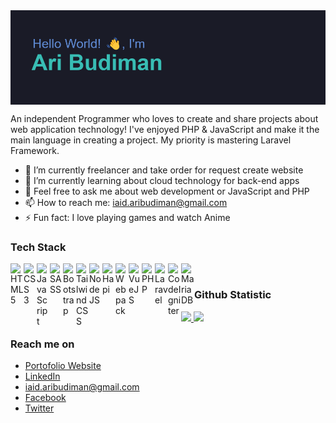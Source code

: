 <img align="center" src="header.png" />

An independent Programmer who loves to create and share projects about web application technology! I've enjoyed PHP & JavaScript and make it the main language in creating a project. My priority is mastering Laravel Framework.

- 🔭 I’m currently freelancer and take order for request create website 
- 🌱 I’m currently learning about cloud technology for back-end apps
- 💬 Feel free to ask me about web development or JavaScript and PHP
- 📫 How to reach me: iaid.aribudiman@gmail.com
- ⚡ Fun fact: I love playing games and watch Anime

### Tech Stack
<a href="https://github.com/rhyman18">
  <img align="left" alt="HTML 5" title="HTML" width="21px" src="https://cdn-icons-png.flaticon.com/512/732/732212.png" />
  <img align="left" alt="CSS 3" title="CSS" width="21px" src="https://cdn-icons-png.flaticon.com/512/732/732190.png" />
  <img align="left" alt="JavaScript" title="JavaScript" width="21px" src="https://upload.wikimedia.org/wikipedia/commons/9/99/Unofficial_JavaScript_logo_2.svg" />
  <img align="left" alt="SASS" title="SASS (CSS Framework)" width="21px" src="https://cdn-icons-png.flaticon.com/512/919/919831.png" />
  <img align="left" alt="Bootstrap" title="Bootstrap (CSS Framework)" width="21px" src="https://cdn-icons-png.flaticon.com/512/5968/5968672.png" />
  <img align="left" alt="Tailwind CSS" title="Tailwind (CSS Framework)" width="21px" src="https://webtechsurvey.com/s/technologyimages/tailwindcss.svg" />
  <img align="left" alt="NodeJS" title="NodeJS" width="21px" src="https://seeklogo.com/images/N/nodejs-logo-FBE122E377-seeklogo.com.png" />
  <img align="left" alt="Hapi" title="Hapi (NodeJS HTTP Framework)" width="21px" src="https://avatars.githubusercontent.com/u/3774533" />
  <img align="left" alt="Webpack" title="Webpack" width="21px" src="https://raw.githubusercontent.com/webpack/media/master/logo/icon.png" />
  <img align="left" alt="VueJS" title="VueJS 3" width="21px" src="https://docs.vuejs.id/images/logo.png" />
  <!-- <img align="left" alt="Nuxt" title="Nuxt (Vue SSR Framework)" width="21px" src="https://nuxt.com/assets/design-kit/logo/icon-green.svg" /> -->
  <!-- <img align="left" alt="React" title="React" width="21px" src="https://cdn.worldvectorlogo.com/logos/react-2.svg" /> -->
  <!-- <img align="left" alt="Next" title="Next (React SSR Framework)" width="21px" src="https://iconape.com/wp-content/files/gm/82643/svg/next-js.svg" /> -->
  <img align="left" alt="PHP" title="PHP" width="21px" src="https://cdn-icons-png.flaticon.com/512/919/919830.png" />
  <img align="left" alt="Laravel" title="Laravel (PHP Framework)" width="21px" src="https://laravel.com/img/logomark.min.svg" />
  <img align="left" alt="CodeIgniter" title="CodeIgniter (PHP Framework)" width="21px" src="https://www.martincap.io/images/icons/devicon/codeigniter/codeigniter-plain.svg" />
  <img align="left" alt="MariaDB" title="MariaDB (Database)" width="21px" src="https://mariadb.com/wp-content/uploads/2019/11/mariadb-logo-vert_white-transparent-300x245.png" />
</a>
<br>
  
### Github Statistic
<div align="left">
  <a href="https://github.com/rhyman18">
    <img height="180em" src="https://github-readme-stats.vercel.app/api?username=rhyman18&count_private=true&show_icons=true&theme=tokyonight" />
    <img height="180em" src="https://github-readme-stats.vercel.app/api/top-langs/?username=rhyman18&layout=compact&theme=tokyonight" />
  </a>
</div>

### Reach me on
- <a href="https://www.aribudiman.site">Portofolio Website</a>
- <a href="https://linkedin.com/in/rhyman18/">LinkedIn</a>
- iaid.aribudiman@gmail.com
- <a href="https://facebook.com/rhyman18">Facebook</a>
- <a href="https://twitter.com/rhyman18">Twitter</a>
